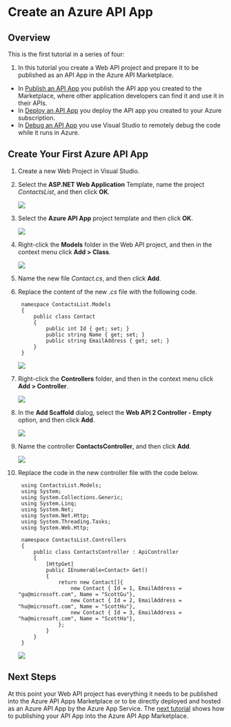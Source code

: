 <properties 
	pageTitle="Create an Azure API App" 
	description="This article demonstrates how to use Visual Studio 2013 to create an Azure API App" 
	services="app-service\api" 
	documentationCenter=".net" 
	authors="bradygaster" 
	manager="wpickett" 
	editor="jimbe"/>

<tags 
	ms.service="app-service-api" 
	ms.workload="web" 
	ms.tgt_pltfrm="dotnet" 
	ms.devlang="na" 
	ms.topic="article" 
	ms.date="02/19/2015" 
	ms.author="bradyg;tarcher"/>

# Create an Azure API App

## Overview

This is the first tutorial in a series of four:

1. In this tutorial you create a Web API project and prepare it to be published as an API App in the Azure API Marketplace.
* In [Publish an API App](../app-service-dotnet-publish-api-app/) you publish the API app you created to the Marketplace, where other application developers can find it and use it in their APIs.
* In [Deploy an API App](../app-service-dotnet-create-api-app/) you deploy the API app you created to your Azure subscription.
* In [Debug an API App](../app-service-dotnet-remotely-debug-api-app/) you use Visual Studio to remotely debug the code while it runs in Azure.

## Create Your First Azure API App 

1. Create a new Web Project in Visual Studio.

3. Select the **ASP.NET Web Application** Template,  name the project *ContactsList*, and then click **OK**.

	![](./media/app-service-dotnet-create-api-app/01-filenew-v2.png)

2. Select the **Azure API App** project template and then click **OK**.

	![](./media/app-service-dotnet-create-api-app/02-api-app-template.png)

3. Right-click the **Models** folder in the Web API project, and then in the context menu click **Add > Class**. 

	![](./media/app-service-dotnet-create-api-app/03-add-new-class-v2.png) 

4. Name the new file *Contact.cs*, and then click **Add**.

5. Replace the content of the new *.cs* file with the following code. 

		namespace ContactsList.Models
		{
			public class Contact
			{
				public int Id { get; set; }
				public string Name { get; set; }
				public string EmailAddress { get; set; }
			}
		}

	![](./media/app-service-dotnet-create-api-app/04-contacts-model-v2.png)

5. Right-click the **Controllers** folder, and then in the context menu click **Add > Controller**. 

	![](./media/app-service-dotnet-create-api-app/05-new-controller-v2.png)

6. In the **Add Scaffold** dialog, select the **Web API 2 Controller - Empty** option, and then click **Add**. 

	![](./media/app-service-dotnet-create-api-app/06-new-controller-dialog-v2.png)

7. Name the controller **ContactsController**, and then click **Add**. 

	![](./media/app-service-dotnet-create-api-app/07-new-controller-name-v2.png)

8. Replace the code in the new controller file with the code below. 

		using ContactsList.Models;
		using System;
		using System.Collections.Generic;
		using System.Linq;
		using System.Net;
		using System.Net.Http;
		using System.Threading.Tasks;
		using System.Web.Http;
		
		namespace ContactsList.Controllers
		{
		    public class ContactsController : ApiController
		    {
		        [HttpGet]
		        public IEnumerable<Contact> Get()
		        {
		            return new Contact[]{
		                new Contact { Id = 1, EmailAddress = "gu@microsoft.com", Name = "ScottGu"},
		                new Contact { Id = 2, EmailAddress = "hu@microsoft.com", Name = "ScottHu"},
		                new Contact { Id = 3, EmailAddress = "ha@microsoft.com", Name = "ScottHa"},
		            };
		        }
		    }
		}

	![](./media/app-service-dotnet-create-api-app/08-contacts-controller-with-get-v2.png)

## Next Steps

At this point your Web API project has everything it needs to be published into the Azure API Apps Marketplace or to be directly deployed and hosted as an Azure API App by the Azure App Service. The [next tutorial](../app-service-dotnet-publish-api-app/) shows how to publishing your API App into the Azure API App Marketplace.
